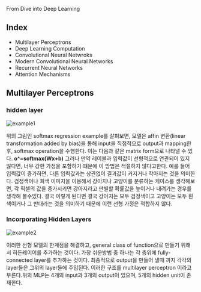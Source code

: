 From Dive into Deep Learning

## Index 
+ Multilayer Perceptrons
+ Deep Learning Computation
+ Convolutional Neural Netwroks
+ Modern Convolutional Neural Networks
+ Recurrent Neural Networks
+ Attention Mechanisms


## Multilayer Perceptrons 

### hidden layer 
![example1](https://ko.d2l.ai/_images/singlelayer.svg)

위의 그림인 softmax regression example를 살펴보면, 모델은 affin 변환(linear transformation added by bias)을 통해 input을 직접적으로 output과 mapping한후, softmax operation을 
수행한다.
이는 다음과 같은 matrix form으로 나타낼 수 있다.
**o^=softmax(Wx+b)**
그러나 만약 레이블과 입력값이 선형적으로 연관되어 있지 않다면, 너무 강한 가정을 포함하기 떄문에 이 방법은 적절하지 않다고한다.
예를 들어 입력값이 증가하면, 다른 입력값과는 상관없이 결과값이 커지거나 작아지는 것을 의미한다.
검정색이나 희색 이미지을 이용해서 강아지나 고양이를 분류하는 케이스를 생각해보면, 각 픽셀의 값을 증가시키면 강아지라고 판별할 확률값을 높이거나 내려가는 경우를 생각해 볼수있다.
결국 이렇게 된다면 결국 강아지는 모두 검정색이고 고양이는 모두 흰색이거나 그 반대라는 것을 의미하기 때문에 이런 선형 가정은 적합하지 않다.

### Incorporating Hidden Layers
![example2](https://d2l.ai/_images/mlp.svg)

이러한 선형 모델의 한계점을 해결하고, general class of function으로 만들기 위해서 히든레이어를 추가하는 것이다.
가장 쉬운방법 중 하나는 각 층위에  fully-connected layer를 추가하는 것이다. 최종적으로 output을 만들어 낼때 까지 각각의 layer들은 그위의 layer들에 주입된다. 
이러한 구조를 multilayer perceptron 이라고 부른다.위의 MLP는 4개의 input과 3개의 output이 있으며, 5개의 hidden unit이 존재한다. 
